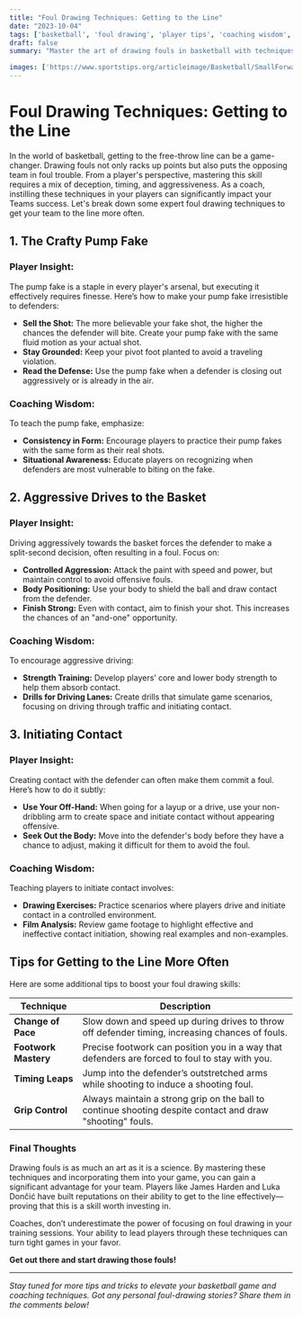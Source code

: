 ```yaml
---
title: "Foul Drawing Techniques: Getting to the Line"
date: "2023-10-04"
tags: ['basketball', 'foul drawing', 'player tips', 'coaching wisdom', 'game strategy', 'pump fake', 'driving', 'initiating contact', 'free throws']
draft: false
summary: "Master the art of drawing fouls in basketball with techniques like pump fakes, aggressive drives, and initiating contact. Elevate your game and score easy points from the free-throw line."

images: ['https://www.sportstips.org/articleimage/Basketball/SmallForward/foul_drawing_techniques_getting_to_the_line.webp']
---
```


# Foul Drawing Techniques: Getting to the Line

In the world of basketball, getting to the free-throw line can be a game-changer. Drawing fouls not only racks up points but also puts the opposing team in foul trouble. From a player's perspective, mastering this skill requires a mix of deception, timing, and aggressiveness. As a coach, instilling these techniques in your players can significantly impact your Teams success. Let's break down some expert foul drawing techniques to get your team to the line more often.

## 1. The Crafty Pump Fake

### **Player Insight:**
The pump fake is a staple in every player's arsenal, but executing it effectively requires finesse. Here’s how to make your pump fake irresistible to defenders:
- **Sell the Shot:** The more believable your fake shot, the higher the chances the defender will bite. Create your pump fake with the same fluid motion as your actual shot.
- **Stay Grounded:** Keep your pivot foot planted to avoid a traveling violation.
- **Read the Defense:** Use the pump fake when a defender is closing out aggressively or is already in the air.

### **Coaching Wisdom:**
To teach the pump fake, emphasize:
- **Consistency in Form:** Encourage players to practice their pump fakes with the same form as their real shots.
- **Situational Awareness:** Educate players on recognizing when defenders are most vulnerable to biting on the fake.

## 2. Aggressive Drives to the Basket

### **Player Insight:**
Driving aggressively towards the basket forces the defender to make a split-second decision, often resulting in a foul. Focus on:
- **Controlled Aggression:** Attack the paint with speed and power, but maintain control to avoid offensive fouls.
- **Body Positioning:** Use your body to shield the ball and draw contact from the defender.
- **Finish Strong:** Even with contact, aim to finish your shot. This increases the chances of an "and-one" opportunity.

### **Coaching Wisdom:**
To encourage aggressive driving:
- **Strength Training:** Develop players’ core and lower body strength to help them absorb contact.
- **Drills for Driving Lanes:** Create drills that simulate game scenarios, focusing on driving through traffic and initiating contact.

## 3. Initiating Contact

### **Player Insight:**
Creating contact with the defender can often make them commit a foul. Here’s how to do it subtly:
- **Use Your Off-Hand:** When going for a layup or a drive, use your non-dribbling arm to create space and initiate contact without appearing offensive.
- **Seek Out the Body:** Move into the defender's body before they have a chance to adjust, making it difficult for them to avoid the foul.

### **Coaching Wisdom:**
Teaching players to initiate contact involves:
- **Drawing Exercises:** Practice scenarios where players drive and initiate contact in a controlled environment.
- **Film Analysis:** Review game footage to highlight effective and ineffective contact initiation, showing real examples and non-examples.

## Tips for Getting to the Line More Often

Here are some additional tips to boost your foul drawing skills:

| Technique           | Description                                                                                               |
| ------------------- | --------------------------------------------------------------------------------------------------------- |
| **Change of Pace**  | Slow down and speed up during drives to throw off defender timing, increasing chances of fouls.            |
| **Footwork Mastery**| Precise footwork can position you in a way that defenders are forced to foul to stay with you.            |
| **Timing Leaps**    | Jump into the defender’s outstretched arms while shooting to induce a shooting foul.                      |
| **Grip Control**    | Always maintain a strong grip on the ball to continue shooting despite contact and draw "shooting" fouls. |

### Final Thoughts

Drawing fouls is as much an art as it is a science. By mastering these techniques and incorporating them into your game, you can gain a significant advantage for your team. Players like James Harden and Luka Dončić have built reputations on their ability to get to the line effectively—proving that this is a skill worth investing in. 

Coaches, don’t underestimate the power of focusing on foul drawing in your training sessions. Your ability to lead players through these techniques can turn tight games in your favor.

**Get out there and start drawing those fouls!**

--- 

*Stay tuned for more tips and tricks to elevate your basketball game and coaching techniques. Got any personal foul-drawing stories? Share them in the comments below!*
```